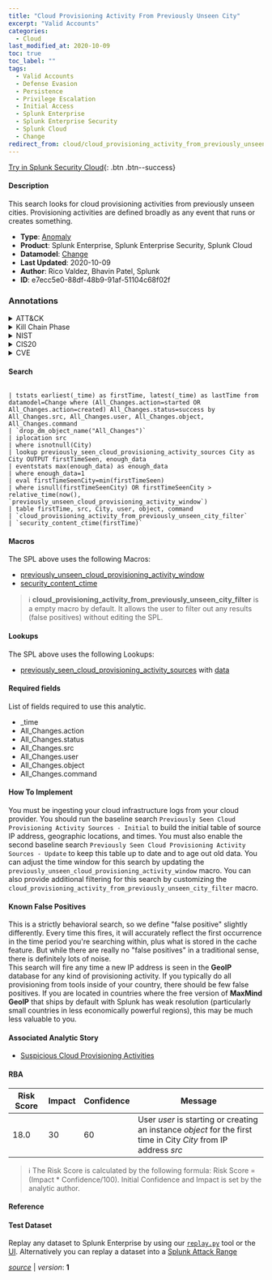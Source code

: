 ```yaml
---
title: "Cloud Provisioning Activity From Previously Unseen City"
excerpt: "Valid Accounts"
categories:
  - Cloud
last_modified_at: 2020-10-09
toc: true
toc_label: ""
tags:
  - Valid Accounts
  - Defense Evasion
  - Persistence
  - Privilege Escalation
  - Initial Access
  - Splunk Enterprise
  - Splunk Enterprise Security
  - Splunk Cloud
  - Change
redirect_from: cloud/cloud_provisioning_activity_from_previously_unseen_city/
---
```




[Try in Splunk Security Cloud](https://www.splunk.com/en_us/cyber-security.html){: .btn .btn--success}

#### Description

This search looks for cloud provisioning activities from previously unseen cities. Provisioning activities are defined broadly as any event that runs or creates something.

- **Type**: [Anomaly](https://github.com/splunk/security_content/wiki/Detection-Analytic-Types)
- **Product**: Splunk Enterprise, Splunk Enterprise Security, Splunk Cloud
- **Datamodel**: [Change](https://docs.splunk.com/Documentation/CIM/latest/User/Change)
- **Last Updated**: 2020-10-09
- **Author**: Rico Valdez, Bhavin Patel, Splunk
- **ID**: e7ecc5e0-88df-48b9-91af-51104c68f02f

### Annotations
<details>
  <summary>ATT&CK</summary>

<div markdown="1">

#### [ATT&CK](https://attack.mitre.org/)

| ID          | Technique   | Tactic         |
| ----------- | ----------- |--------------- |
| [T1078](https://attack.mitre.org/techniques/T1078/) | Valid Accounts | Defense Evasion, Persistence, Privilege Escalation, Initial Access |

</div>
</details>


<details>
  <summary>Kill Chain Phase</summary>

<div markdown="1">

* Exploitation
* Installation
* Delivery


</div>
</details>


<details>
  <summary>NIST</summary>

<div markdown="1">

* DE.AE



</div>
</details>

<details>
  <summary>CIS20</summary>

<div markdown="1">

* CIS 10



</div>
</details>

<details>
  <summary>CVE</summary>

<div markdown="1">


</div>
</details>


#### Search

```

| tstats earliest(_time) as firstTime, latest(_time) as lastTime from datamodel=Change where (All_Changes.action=started OR All_Changes.action=created) All_Changes.status=success by All_Changes.src, All_Changes.user, All_Changes.object, All_Changes.command 
| `drop_dm_object_name("All_Changes")` 
| iplocation src 
| where isnotnull(City) 
| lookup previously_seen_cloud_provisioning_activity_sources City as City OUTPUT firstTimeSeen, enough_data 
| eventstats max(enough_data) as enough_data 
| where enough_data=1 
| eval firstTimeSeenCity=min(firstTimeSeen) 
| where isnull(firstTimeSeenCity) OR firstTimeSeenCity > relative_time(now(), `previously_unseen_cloud_provisioning_activity_window`) 
| table firstTime, src, City, user, object, command 
| `cloud_provisioning_activity_from_previously_unseen_city_filter` 
| `security_content_ctime(firstTime)`
```

#### Macros
The SPL above uses the following Macros:
* [previously_unseen_cloud_provisioning_activity_window](https://github.com/splunk/security_content/blob/develop/macros/previously_unseen_cloud_provisioning_activity_window.yml)
* [security_content_ctime](https://github.com/splunk/security_content/blob/develop/macros/security_content_ctime.yml)

> :information_source:
> **cloud_provisioning_activity_from_previously_unseen_city_filter** is a empty macro by default. It allows the user to filter out any results (false positives) without editing the SPL.

#### Lookups
The SPL above uses the following Lookups:

* [previously_seen_cloud_provisioning_activity_sources](https://github.com/splunk/security_content/blob/develop/lookups/previously_seen_cloud_provisioning_activity_sources.yml) with [data](https://github.com/splunk/security_content/tree/develop/lookups/previously_seen_cloud_provisioning_activity_sources.csv)



#### Required fields
List of fields required to use this analytic.
* _time
* All_Changes.action
* All_Changes.status
* All_Changes.src
* All_Changes.user
* All_Changes.object
* All_Changes.command



#### How To Implement
You must be ingesting your cloud infrastructure logs from your cloud provider.  You should run the baseline search `Previously Seen Cloud Provisioning Activity Sources - Initial` to build the initial table of source IP address, geographic locations, and times. You must also enable the second baseline search `Previously Seen Cloud Provisioning Activity Sources - Update` to keep this table up to date and to age out old data. You can adjust the time window for this search by updating the `previously_unseen_cloud_provisioning_activity_window` macro. You can also provide additional filtering for this search by customizing the `cloud_provisioning_activity_from_previously_unseen_city_filter` macro.
#### Known False Positives
This is a strictly behavioral search, so we define &#34;false positive&#34; slightly differently. Every time this fires, it will accurately reflect the first occurrence in the time period you&#39;re searching within, plus what is stored in the cache feature. But while there are really no &#34;false positives&#34; in a traditional sense, there is definitely lots of noise.\
 This search will fire any time a new IP address is seen in the **GeoIP** database for any kind of provisioning activity. If you typically do all provisioning from tools inside of your country, there should be few false positives. If you are located in countries where the free version of **MaxMind GeoIP** that ships by default with Splunk has weak resolution (particularly small countries in less economically powerful regions), this may be much less valuable to you.

#### Associated Analytic Story
* [Suspicious Cloud Provisioning Activities](/stories/suspicious_cloud_provisioning_activities)




#### RBA

| Risk Score  | Impact      | Confidence   | Message      |
| ----------- | ----------- |--------------|--------------|
| 18.0 | 30 | 60 | User $user$ is starting or creating an instance $object$ for the first time in City $City$ from IP address $src$ |


> :information_source:
> The Risk Score is calculated by the following formula: Risk Score = (Impact * Confidence/100). Initial Confidence and Impact is set by the analytic author.


#### Reference


#### Test Dataset
Replay any dataset to Splunk Enterprise by using our [`replay.py`](https://github.com/splunk/attack_data#using-replaypy) tool or the [UI](https://github.com/splunk/attack_data#using-ui).
Alternatively you can replay a dataset into a [Splunk Attack Range](https://github.com/splunk/attack_range#replay-dumps-into-attack-range-splunk-server)




[*source*](https://github.com/splunk/security_content/tree/develop/detections/cloud/cloud_provisioning_activity_from_previously_unseen_city.yml) \| *version*: **1**